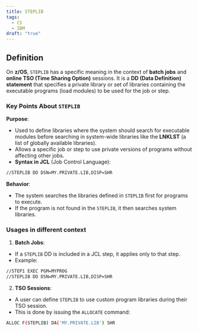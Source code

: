```yaml
---
title: STEPLIB
tags:
  - CS
  - IBM
draft: "true"
---
```

## Definition 

On **z/OS**, `STEPLIB` has a specific meaning in the context of **batch jobs** and **online TSO (Time Sharing Option)** sessions. It is a **DD (Data Definition) statement** that specifies a private library or set of libraries containing the executable programs (load modules) to be used for the job or step.
### Key Points About `STEPLIB`
**Purpose**:
  - Used to define libraries where the system should search for executable modules before searching in system-wide libraries like the **LNKLST** (a list of globally available libraries).
- Allows a specific job or step to use private versions of programs without affecting other jobs.
- **Syntax in JCL** (Job Control Language):
```bash
//STEPLIB DD DSN=MY.PRIVATE.LIB,DISP=SHR
```

**Behavior**:
- The system searches the libraries defined in `STEPLIB` first for programs to execute.
- If the program is not found in the `STEPLIB`, it then searches system libraries.

### Usages in different context
1. **Batch Jobs**:
- If a `STEPLIB` DD is included in a JCL step, it applies only to that step.
- Example:
```bash
//STEP1 EXEC PGM=MYPROG
//STEPLIB DD DSN=MY.PRIVATE.LIB,DISP=SHR
```

2. **TSO Sessions**:
- A user can define `STEPLIB` to use custom program libraries during their TSO session.
- This is done by issuing the `ALLOCATE` command:
```bash
ALLOC F(STEPLIB) DA('MY.PRIVATE.LIB') SHR
```